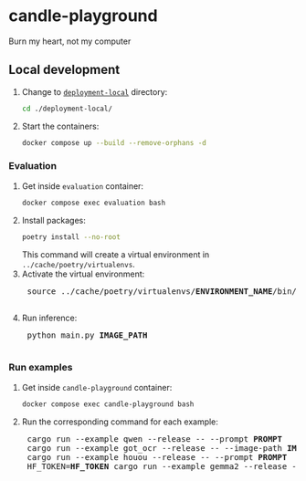 # candle-playground
Burn my heart, not my computer

## Local development
1. Change to [`deployment-local`](./deployment-local/) directory:
    ```bash
    cd ./deployment-local/
    ```
2. Start the containers:
    ```bash
    docker compose up --build --remove-orphans -d
    ```

### Evaluation
1. Get inside `evaluation` container:
    ```bash
    docker compose exec evaluation bash
    ```
2. Install packages:
    ```bash
    poetry install --no-root
    ```
    This command will create a virtual environment in `../cache/poetry/virtualenvs`.
3. Activate the virtual environment:
    <pre>
    source ../cache/poetry/virtualenvs/<b>ENVIRONMENT_NAME</b>/bin/activate
    </pre>
4. Run inference:
    <pre>
    python main.py <b>IMAGE_PATH</b>
    </pre>

### Run examples
1. Get inside `candle-playground` container:
    ```bash
    docker compose exec candle-playground bash
    ```
2. Run the corresponding command for each example:
    <pre>
    cargo run --example qwen --release -- --prompt <b>PROMPT</b>
    cargo run --example got_ocr --release -- --image-path <b>IMAGE_PATH</b>
    cargo run --example houou --release -- --prompt <b>PROMPT</b>
    HF_TOKEN=<b>HF_TOKEN</b> cargo run --example gemma2 --release -- --prompt <b>PROMPT</b>
    </pre>
